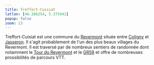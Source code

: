 ```yaml
---
title: Treffort-Cuisiat
latlon: [46.286254, 5.375441]
popup: false
zoom: 13
---
```


Treffort-Cuisiat est une commune du [Revermont](/tags/revermont/) située entre
[Coligny](/tags/coligny/) et [Jasseron](/tags/jasseron/). Il s'agit probablement de l'un des plus
beaux villages du Revermont. Il est traversé par de nombreux sentiers de
randonnée dont notamment le [Tour du Revermont](/tags/grp-tour-du-revermont/) et
le [GR59](/tags/gr59/) et offre de nombreuses prossibilités de parcours VTT.
